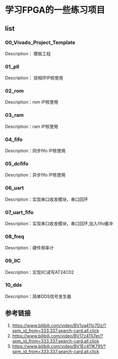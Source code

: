 # 学习FPGA的一些练习项目



## list

### 00_Vivado_Project_Template

Description： 模板工程

### 01_pll

Description： 锁相环IP核使用

### 02_rom

Description：rom IP核使用

### 03_ram

Description：ram IP核使用

### 04_fifo

Description：同步fifo IP核使用

### 05_dcfifo

Description：异步fifo IP核使用

### 06_uart

Description：实现串口收发模块，串口回环

### 07_uart_fifo

Description：实现串口收发模块，串口回环,加入fifo缓冲

### 08_freq

Description：硬件频率计

### 09_IIC

Description：实现IIC读写AT24C02

### 10_dds

Description：简单DDS信号发生器

## 参考链接

1. https://www.bilibili.com/video/BV1va411c7Dz/?spm_id_from=333.337.search-card.all.click
2. https://www.bilibili.com/video/BV17z411i7er/?spm_id_from=333.337.search-card.all.click
3. https://www.bilibili.com/video/BV1Ec411K791/?spm_id_from=333.337.search-card.all.click
